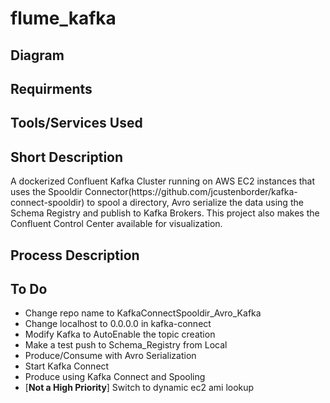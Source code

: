 # flume_kafka
<h2>
  Diagram
</h2>
<h2>
  Requirments
</h2>
<h2>
  Tools/Services Used
</h2>
<h2>
  Short Description
</h2>
A dockerized Confluent Kafka Cluster running on AWS EC2 instances that uses the Spooldir Connector(https://github.com/jcustenborder/kafka-connect-spooldir) to spool a directory, Avro serialize the data using the Schema Registry and publish to Kafka Brokers. This project also makes the Confluent Control Center available for visualization.  
<h2>
  Process Description
</h2>  
<h2>
  To Do
</h2>
<ul>
  <li>Change repo name to KafkaConnectSpooldir_Avro_Kafka</li>
  <li>Change localhost to 0.0.0.0 in kafka-connect</li>
  <li>Modify Kafka to AutoEnable the topic creation</li>
  <li>Make a test push to Schema_Registry from Local</li>
  <li>Produce/Consume with Avro Serialization</li>
  <li>Start Kafka Connect</li>
  <li>Produce using Kafka Connect and Spooling</li>
  <li>[<b>Not a High Priority</b>] Switch to dynamic ec2 ami lookup</li>
</ul>
